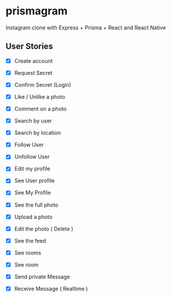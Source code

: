 # prismagram

Instagram clone with Express + Prisma + React and React Native

## User Stories

- [x] Create account
- [x] Request Secret
- [x] Confirm Secret (Login)
- [x] Like / Unlike a photo
- [x] Comment on a photo
- [x] Search by user
- [x] Search by location
- [x] Follow User
- [x] Unfollow User
- [x] Edit my profile
- [x] See User profile
- [x] See My Profile
- [x] See the full photo
- [x] Upload a photo
- [x] Edit the photo ( Delete )
- [x] See the feed
- [x] See rooms
- [x] See room
- [x] Send private Message
- [x] Receive Message ( Realtime )

